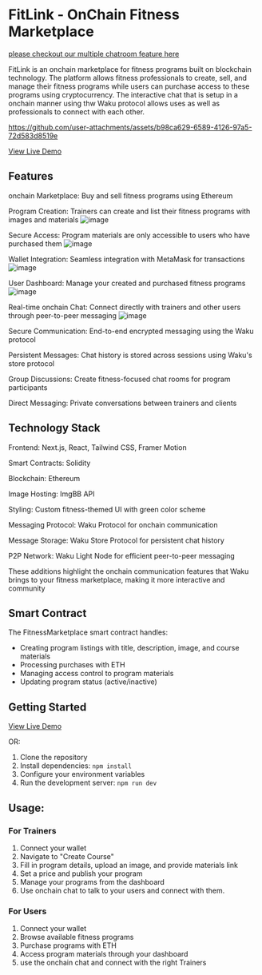 # FitLink - OnChain Fitness Marketplace


[please checkout our multiple chatroom feature here](https://github.com/SOGeKING-NUL/FitLink/tree/main/almost%20perfect)

FitLink is an onchain marketplace for fitness programs built on blockchain technology. The platform allows fitness professionals to create, sell, and manage their fitness programs while users can purchase access to these programs using cryptocurrency. The interactive chat that is setup in a onchain manner using thw Waku protocol allows uses as well as professionals to connect with each other.




https://github.com/user-attachments/assets/b98ca629-6589-4126-97a5-72d583d8519e




[View Live Demo](https://fit-link-phi.vercel.app)

## Features

onchain Marketplace: Buy and sell fitness programs using Ethereum

Program Creation: Trainers can create and list their fitness programs with images and materials
![image](https://github.com/user-attachments/assets/85807dbe-8b10-444a-9401-69c2f6cfd314)


Secure Access: Program materials are only accessible to users who have purchased them
![image](https://github.com/user-attachments/assets/fef7e441-88ce-4d31-bff1-8a6cd6dd054e)


Wallet Integration: Seamless integration with MetaMask for transactions
![image](https://github.com/user-attachments/assets/6cc46b50-fa89-44b9-8a2e-e457ae80b749)


User Dashboard: Manage your created and purchased fitness programs
![image](https://github.com/user-attachments/assets/4ca9e8ce-e318-4bb9-8c05-cd64957aec46)


Real-time onchain Chat: Connect directly with trainers and other users through peer-to-peer messaging
![image](https://github.com/user-attachments/assets/f624ee91-a077-48c9-8004-9739356f768e)


Secure Communication: End-to-end encrypted messaging using the Waku protocol

Persistent Messages: Chat history is stored across sessions using Waku's store protocol

Group Discussions: Create fitness-focused chat rooms for program participants

Direct Messaging: Private conversations between trainers and clients




## Technology Stack

Frontend: Next.js, React, Tailwind CSS, Framer Motion

Smart Contracts: Solidity

Blockchain: Ethereum

Image Hosting: ImgBB API

Styling: Custom fitness-themed UI with green color scheme

Messaging Protocol: Waku Protocol for onchain communication

Message Storage: Waku Store Protocol for persistent chat history

P2P Network: Waku Light Node for efficient peer-to-peer messaging

These additions highlight the onchain communication features that Waku brings to your fitness marketplace, making it more interactive and community

## Smart Contract

The FitnessMarketplace smart contract handles:
- Creating program listings with title, description, image, and course materials
- Processing purchases with ETH
- Managing access control to program materials
- Updating program status (active/inactive)

## Getting Started

[View Live Demo](https://fit-link-phi.vercel.app)

OR:

1. Clone the repository
2. Install dependencies: `npm install`
3. Configure your environment variables
4. Run the development server: `npm run dev`

## Usage:

### For Trainers
1. Connect your wallet
2. Navigate to "Create Course"
3. Fill in program details, upload an image, and provide materials link
4. Set a price and publish your program
5. Manage your programs from the dashboard
6. Use onchain chat to talk to your users and connect with them.

### For Users
1. Connect your wallet
2. Browse available fitness programs
3. Purchase programs with ETH
4. Access program materials through your dashboard
5. use the onchain chat and connect with the right Trainers
